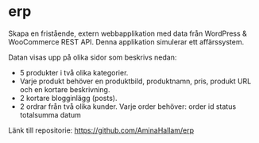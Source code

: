 # erp
Skapa en fristående, extern webbapplikation med data från WordPress &amp; WooCommerce REST API. Denna applikation simulerar ett affärssystem.


Datan visas upp på olika sidor som beskrivs nedan:
 
- 5 produkter i två olika kategorier. 
- Varje produkt behöver en produktbild, produktnamn, pris, produkt URL    och en kortare beskrivning.
- 2 kortare blogginlägg (posts).
- 2 ordrar från två olika kunder. Varje order behöver:
    order id
    status
    totalsumma
    datum

Länk till repositorie: https://github.com/AminaHallam/erp